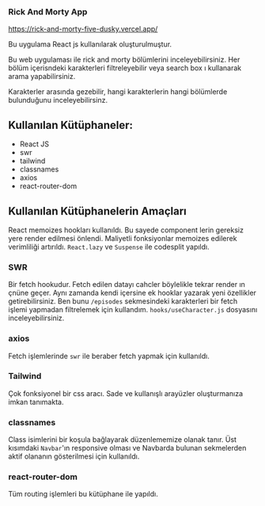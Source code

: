 ### Rick And Morty App

https://rick-and-morty-five-dusky.vercel.app/

Bu uygulama React js kullanılarak oluşturulmuştur.

Bu web uygulaması ile rick and morty bölümlerini inceleyebilirsiniz. Her bölüm içerisndeki karakterleri filtreleyebilir veya search box ı kullanarak arama yapabilirsiniz.

Karakterler arasında gezebilir, hangi karakterlerin hangi bölümlerde bulunduğunu inceleyebilirsinz.

## **Kullanılan Kütüphaneler:**
- React JS
- swr
- tailwind
- classnames
- axios
- react-router-dom

## **Kullanılan Kütüphanelerin Amaçları**

React memoizes hookları kullanıldı. Bu sayede component lerin gereksiz yere render edilmesi önlendi. Maliyetli fonksiyonlar memoizes edilerek verimliliği artırıldı. `React.lazy` ve `Suspense` ile codesplit yapıldı.

### SWR
Bir fetch hookudur. Fetch edilen datayı cahcler böylelikle tekrar render ın çnüne geçer. Aynı zamanda kendi içersine ek hooklar yazarak yeni özellikler getirebilirsiniz. Ben bunu `/episodes` sekmesindeki karakterleri bir fetch işlemi yapmadan filtrelemek için kullandım. `hooks/useCharacter.js` dosyasını inceleyebilirsiniz.

### axios
Fetch işlemlerinde `swr` ile beraber fetch yapmak için kullanıldı.

### Tailwind
Çok fonksiyonel bir css aracı. Sade ve kullanışlı arayüzler oluşturmanıza imkan tanımakta.

### classnames
Class isimlerini bir koşula bağlayarak düzenlememize olanak tanır. Üst kısımdaki `Navbar`'ın responsive olması ve Navbarda bulunan sekmelerden aktif olananın gösterilmesi için kullanıldı.

### react-router-dom
Tüm routing işlemleri bu kütüphane ile  yapıldı.
